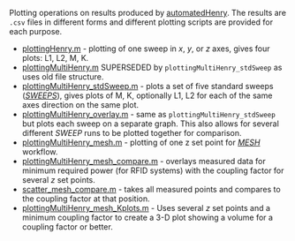 Plotting operations on results produced by [automatedHenry](../automatedHenry/). The results are `.csv` files in different forms and different plotting scripts are provided for each purpose. 

- [plottingHenry.m](plottingHenry.m) - plotting of one sweep in *x*, *y*, or *z* axes, gives four plots: L1, L2, M, K.
- [plottingMultiHenry.m](plottingMultiHenry.m) SUPERSEDED by `plottingMultiHenry_stdSweep` as uses old file structure.
- [plottingMultiHenry_stdSweep.m](plottingMultiHenry_stdSweep.m) - plots a set of five standard sweeps (*[SWEEPS](../workflow-SWEEP.md)*), gives plots of M, K, optionally L1, L2 for each of the same axes direction on the same plot.
- [plottingMultiHenry_overlay.m](plottingMultiHenry_overlay.m) - same as `plottingMultiHenry_stdSweep` but plots each sweep on a separate graph. This also allows for several different *SWEEP* runs to be plotted together for comparison.
- [plottingMultiHenry_mesh.m](plottingMultiHenry_mesh.m) - plotting of one z set point for *[MESH](../workflow-MESH.md)* workflow. 
- [plottingMultiHenry_mesh_compare.m](plottingMultiHenry_mesh_compare.m) - overlays measured data for minimum required power (for RFID systems) with the coupling factor for several *z* set points.
- [scatter_mesh_compare.m](scatter_mesh_compare.m) - takes all measured points and compares to the coupling factor at that position.
- [plottingMultiHenry_mesh_Kplots.m](plottingMultiHenry_mesh_Kplots.m) - Uses several *z* set points and a minimum coupling factor to create a 3-D plot showing a volume for a coupling factor or better. 
